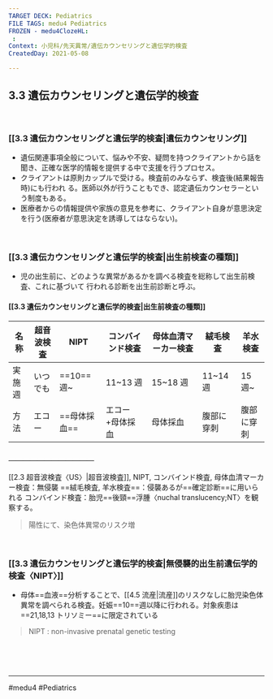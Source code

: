 ```yaml
---
TARGET DECK: Pediatrics
FILE TAGS: medu4 Pediatrics
FROZEN - medu4ClozeHL:
 : 
Context: 小児科/先天異常/遺伝カウンセリングと遺伝学的検査
CreatedDay: 2021-05-08

---
```


## 3.3 遺伝カウンセリングと遺伝学的検査

<br>

### [[3.3 遺伝カウンセリングと遺伝学的検査|遺伝カウンセリング]]
* 遺伝関連事項全般について、悩みや不安、疑問を持つクライアントから話を聞き、正確な医学的情報を提供する中で支援を行うプロセス。
* クライアントは原則カップルで受ける。検査前のみならず、検査後(結果報告時)にも行われ る。医師以外が行うこともでき、認定遺伝カウンセラーという制度もある。
* 医療者からの情報提供や家族の意見を参考に、クライアント自身が意思決定を行う(医療者が意思決定を誘導してはならない)。

<br>

### [[3.3 遺伝カウンセリングと遺伝学的検査|出生前検査の種類]]
* 児の出生前に、どのような異常があるかを調べる検査を総称して出生前検査、これに基づいて 行われる診断を出生前診断と呼ぶ。


#### [[3.3 遺伝カウンセリングと遺伝学的検査|出生前検査の種類]]
|名称|超音波検査|NIPT|コンバインド検査|母体血清マーカー検査|絨毛検査|羊水検査|
|---|---|---|---|---|---|---|
|実施週|いつでも|==10==週~|11~13 週|15~18 週|11~14 週|15 週~|
|方法|エコー|==母体採血==|エコー+母体採血|母体採血|腹部に穿刺|腹部に穿刺|
#### ＿＿＿＿＿＿＿＿＿＿＿＿
[[2.3 超音波検査〈US〉|超音波検査]],  NIPT, コンバインド検査, 母体血清マーカー検査：無侵襲
==絨毛検査, 羊水検査==：侵襲あるが==確定診断==に用いられる
コンバインド検査：胎児==後頸==浮腫〈nuchal translucency;NT〉を観察する。
>陽性にて、染色体異常のリスク増
<!--ID: 1655700174159-->




<br>

### [[3.3 遺伝カウンセリングと遺伝学的検査|無侵襲的出生前遺伝学的検査〈NIPT〉]]
* 母体==血液==分析することで、[[4.5 流産|流産]]のリスクなしに胎児染色体異常を調べられる検査。妊娠==10==週以降に行われる。対象疾患は==21,18,13 トリソミー==に限定されている
>NIPT : non-invasive prenatal genetic testing
<!--ID: 1620466125600-->


<br><br><br>

---
#medu4 #Pediatrics 
